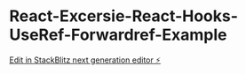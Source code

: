 # React-Excersie-React-Hooks-UseRef-Forwardref-Example

[Edit in StackBlitz next generation editor ⚡️](https://stackblitz.com/~/github.com/sachincalicut/React-Excersie-React-Hooks-UseRef-Forwardref-Example)